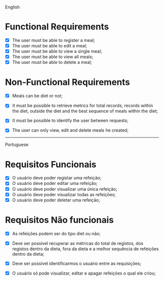 English

# Functional Requirements

- [X] The user must be able to register a meal;
- [X] The user must be able to edit a meal;
- [X] The user must be able to view a single meal;
- [X] The user must be able to view all meals;
- [X] The user must be able to delete a meal;

# Non-Functional Requirements

- [X] Meals can be diet or not;
- [X] It must be possible to retrieve metrics for total records, records within the diet, outside the diet and the best sequence of meals within the diet;
- [X] It must be possible to identify the user between requests;
- [X] The user can only view, edit and delete meals he created;


 _________________________________________________________________________________________

 Portuguese

# Requisitos Funcionais

- [X] O usuário deve poder registar uma refeição;
- [X] O usuário deve poder editar uma refeição;
- [X] O usuário deve poder visualizar uma única refeição;
- [X] O usuário deve poder visualizar todas as refeições;
- [X] O usuário deve poder deletar uma refeição;

# Requisitos Não funcionais

- [X] As refeições podem ser do tipo diet ou não;
- [X] Deve ser possível recuperar as métricas do total de registos, dos registos dentro da dieta, fora da dieta e a melhor sequência de refeições dentro da dieta;
- [X] Deve ser possível identificarmos o usuário entre as requisições;
- [X] O usuário só pode visualizar, editar e apagar refeições o qual ele criou;

